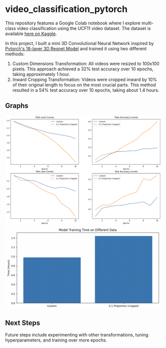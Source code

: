 # video_classification_pytorch
This repository features a Google Colab notebook where I explore multi-class video classification using the UCF11 video dataset. The dataset is available [here on Kaggle](https://www.kaggle.com/datasets/khanhvudo72/ucf11updated).

In this project, I built a mini 3D Convolutional Neural Network inspired by [Pytorch's 18-layer 3D Resnet Model](https://pytorch.org/vision/main/models/generated/torchvision.models.video.r3d_18.html) and trained it using two different methods:
1. Custom Dimensions Transformation: All videos were resized to 100x100 pixels. This approach achieved a 32% test accuracy over 10 epochs, taking approximately 1 hour.
2. Inward Cropping Transformation: Videos were cropped inward by 10% of their original length to focus on the most crucial parts. This method resulted in a 54% test accuracy over 10 epochs, taking about 1.4 hours.

## Graphs
![Accuracy and Loss](https://github.com/pkirti33/video_classification_pytorch/blob/main/pictures/acc_loss_graphs.png)
![Time](https://github.com/pkirti33/video_classification_pytorch/blob/main/pictures/time_barchart.png)

## Next Steps
Future steps include experimenting with other transformations, tuning hyperparameters, and training over more epochs.
